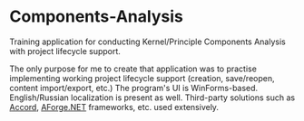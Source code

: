 # Components-Analysis
Training application for conducting Kernel/Principle Components Analysis with project lifecycle support.

The only purpose for me to create that application was to practise implementing working project lifecycle support (creation, save/reopen, content import/export, etc.) The program's UI is WinForms-based. English/Russian localization is present as well. Third-party solutions such as [Accord](http://accord-framework.net/), [AForge.NET](http://www.aforgenet.com/framework/) frameworks, etc. used extensively.
